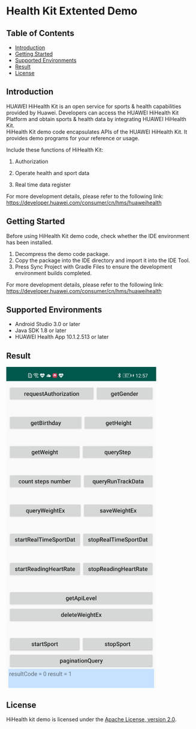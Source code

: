 # Health Kit Extented Demo

## Table of Contents

 * [Introduction](#introduction)
 * [Getting Started](#getting-started)
 * [Supported Environments](#supported-environments)
 * [Result](#result)
 * [License](#license)


## Introduction
HUAWEI HiHealth Kit is an open service for sports & health capabilities provided by Huawei. Developers can access the HUAWEI HiHealth Kit Platform and obtain sports & health data by integrating HUAWEI HiHealth Kit.   
HiHealth Kit demo code encapsulates APIs of the HUAWEI HiHealth Kit. It provides demo programs for your reference or usage.   

Include these functions of HiHealth Kit:  
1)  Authorization  

2)  Operate health and sport data  

3)  Real time data register  

For more development details, please refer to the following link: 
https://developer.huawei.com/consumer/cn/hms/huaweihealth

## Getting Started

Before using HiHealth Kit demo code, check whether the IDE environment has been installed. 
1. Decompress the demo code package.    
2. Copy the package into the IDE directory and import it into the IDE Tool.
3. Press Sync Project with Gradle Files to ensure the development environment builds completed.

For more development details, please refer to the following link: 
https://developer.huawei.com/consumer/cn/hms/huaweihealth

## Supported Environments
* Android Studio 3.0 or later
* Java SDK 1.8 or later
* HUAWEI Health App 10.1.2.513 or later

## Result
  <img src="home.jpg" width=400>
  
##  License
HiHealth kit demo is licensed under the [Apache License, version 2.0](http://www.apache.org/licenses/LICENSE-2.0).
